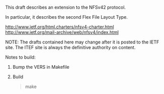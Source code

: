 This draft describes an extension to the NFSv42 protocol.

In particular, it describes the second Flex File Layout Type.

http://www.ietf.org/html.charters/nfsv4-charter.html
http://www.ietf.org/mail-archive/web/nfsv4/index.html

NOTE: The drafts contained here may change after it is
posted to the IETF site. The ITEF site is always the
definitive authority on content.

Notes to build:

1. Bump the VERS in Makefile

2. Build

   > make
